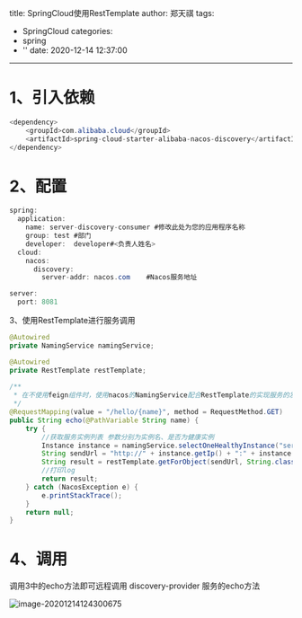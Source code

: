 title: SpringCloud使用RestTemplate
author: 郑天祺
tags:
  - SpringCloud
categories:
  - spring
  - ''
date: 2020-12-14 12:37:00
---

# 1、引入依赖

```java
<dependency>
    <groupId>com.alibaba.cloud</groupId>
    <artifactId>spring-cloud-starter-alibaba-nacos-discovery</artifactId>
</dependency>
```

# 2、配置

```java
spring:
  application:
    name: server-discovery-consumer #修改此处为您的应用程序名称
    group: test #部门
    developer:  developer#<负责人姓名>
  cloud:
    nacos:
      discovery:
        server-addr: nacos.com    #Nacos服务地址

server:
  port: 8081

```

3、使用RestTemplate进行服务调用

```java
@Autowired
private NamingService namingService;

@Autowired
private RestTemplate restTemplate;
 
/**
 * 在不使用feign组件时，使用nacos的NamingService配合RestTemplate的实现服务的发现及调用
 */
@RequestMapping(value = "/hello/{name}", method = RequestMethod.GET)
public String echo(@PathVariable String name) {
    try {
        //获取服务实例列表 参数分别为实例名、是否为健康实例
        Instance instance = namingService.selectOneHealthyInstance("server-provider", true);
        String sendUrl = "http://" + instance.getIp() + ":" + instance.getPort() + "/echo/" + name;
        String result = restTemplate.getForObject(sendUrl, String.class);
        //打印log
        return result;
    } catch (NacosException e) {
        e.printStackTrace();
    }
    return null;
}

```

# 4、调用

调用3中的echo方法即可远程调用 discovery-provider 服务的echo方法

![image-20201214124300675](/img/image-20201214124300675.png)